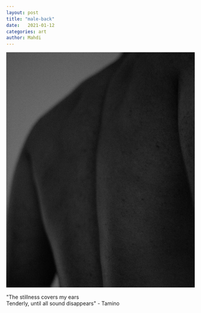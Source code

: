 ```yaml
---
layout: post
title: "male-back"
date:   2021-01-12
categories: art
author: Mahdi
---
```


![male-back](/img/arts/male-back.jpg)


<span class='image-details'>
"The stillness covers my ears<br/>
Tenderly, until all sound disappears" - Tamino
</span>
